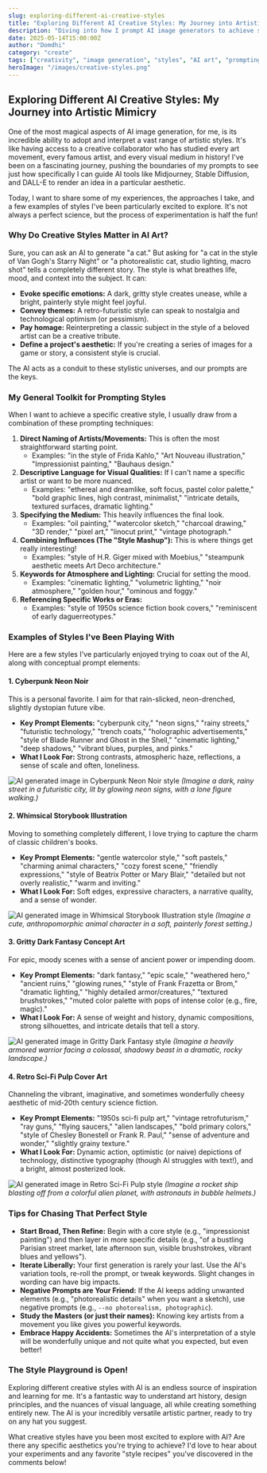 ```yaml
---
slug: exploring-different-ai-creative-styles
title: "Exploring Different AI Creative Styles: My Journey into Artistic Mimicry"
description: "Diving into how I prompt AI image generators to achieve specific artistic styles, from cyberpunk to whimsical watercolors."
date: 2025-05-14T15:00:00Z
author: "Domdhi"
category: "create"
tags: ["creativity", "image generation", "styles", "AI art", "prompting", "artistic styles"]
heroImage: "/images/creative-styles.png"
---
```

## Exploring Different AI Creative Styles: My Journey into Artistic Mimicry

One of the most magical aspects of AI image generation, for me, is its incredible ability to adopt and interpret a vast range of artistic styles. It's like having access to a creative collaborator who has studied every art movement, every famous artist, and every visual medium in history! I've been on a fascinating journey, pushing the boundaries of my prompts to see just how specifically I can guide AI tools like Midjourney, Stable Diffusion, and DALL-E to render an idea in a particular aesthetic.

Today, I want to share some of my experiences, the approaches I take, and a few examples of styles I've been particularly excited to explore. It's not always a perfect science, but the process of experimentation is half the fun!

### Why Do Creative Styles Matter in AI Art?

Sure, you can ask an AI to generate "a cat." But asking for "a cat in the style of Van Gogh's Starry Night" or "a photorealistic cat, studio lighting, macro shot" tells a completely different story. The style is what breathes life, mood, and context into the subject. It can:

*   **Evoke specific emotions:** A dark, gritty style creates unease, while a bright, painterly style might feel joyful.
*   **Convey themes:** A retro-futuristic style can speak to nostalgia and technological optimism (or pessimism).
*   **Pay homage:** Reinterpreting a classic subject in the style of a beloved artist can be a creative tribute.
*   **Define a project's aesthetic:** If you're creating a series of images for a game or story, a consistent style is crucial.

The AI acts as a conduit to these stylistic universes, and our prompts are the keys.

### My General Toolkit for Prompting Styles

When I want to achieve a specific creative style, I usually draw from a combination of these prompting techniques:

1.  **Direct Naming of Artists/Movements:** This is often the most straightforward starting point.
    *   Examples: "in the style of Frida Kahlo," "Art Nouveau illustration," "Impressionist painting," "Bauhaus design."
2.  **Descriptive Language for Visual Qualities:** If I can't name a specific artist or want to be more nuanced.
    *   Examples: "ethereal and dreamlike, soft focus, pastel color palette," "bold graphic lines, high contrast, minimalist," "intricate details, textured surfaces, dramatic lighting."
3.  **Specifying the Medium:** This heavily influences the final look.
    *   Examples: "oil painting," "watercolor sketch," "charcoal drawing," "3D render," "pixel art," "linocut print," "vintage photograph."
4.  **Combining Influences (The "Style Mashup"):** This is where things get really interesting!
    *   Examples: "style of H.R. Giger mixed with Moebius," "steampunk aesthetic meets Art Deco architecture."
5.  **Keywords for Atmosphere and Lighting:** Crucial for setting the mood.
    *   Examples: "cinematic lighting," "volumetric lighting," "noir atmosphere," "golden hour," "ominous and foggy."
6.  **Referencing Specific Works or Eras:**
    *   Examples: "style of 1950s science fiction book covers," "reminiscent of early daguerreotypes."

### Examples of Styles I've Been Playing With

Here are a few styles I've particularly enjoyed trying to coax out of the AI, along with conceptual prompt elements:

#### 1. Cyberpunk Neon Noir

This is a personal favorite. I aim for that rain-slicked, neon-drenched, slightly dystopian future vibe.

*   **Key Prompt Elements:** "cyberpunk city," "neon signs," "rainy streets," "futuristic technology," "trench coats," "holographic advertisements," "style of Blade Runner and Ghost in the Shell," "cinematic lighting," "deep shadows," "vibrant blues, purples, and pinks."
*   **What I Look For:** Strong contrasts, atmospheric haze, reflections, a sense of scale and often, loneliness.

![AI generated image in Cyberpunk Neon Noir style](/images/style-cyberpunk-example.png)
*(Imagine a dark, rainy street in a futuristic city, lit by glowing neon signs, with a lone figure walking.)*

#### 2. Whimsical Storybook Illustration

Moving to something completely different, I love trying to capture the charm of classic children's books.

*   **Key Prompt Elements:** "gentle watercolor style," "soft pastels," "charming animal characters," "cozy forest scene," "friendly expressions," "style of Beatrix Potter or Mary Blair," "detailed but not overly realistic," "warm and inviting."
*   **What I Look For:** Soft edges, expressive characters, a narrative quality, and a sense of wonder.

![AI generated image in Whimsical Storybook Illustration style](/images/style-storybook-example.png)
*(Imagine a cute, anthropomorphic animal character in a soft, painterly forest setting.)*

#### 3. Gritty Dark Fantasy Concept Art

For epic, moody scenes with a sense of ancient power or impending doom.

*   **Key Prompt Elements:** "dark fantasy," "epic scale," "weathered hero," "ancient ruins," "glowing runes," "style of Frank Frazetta or Brom," "dramatic lighting," "highly detailed armor/creatures," "textured brushstrokes," "muted color palette with pops of intense color (e.g., fire, magic)."
*   **What I Look For:** A sense of weight and history, dynamic compositions, strong silhouettes, and intricate details that tell a story.

![AI generated image in Gritty Dark Fantasy style](/images/style-dark-fantasy-example.png)
*(Imagine a heavily armored warrior facing a colossal, shadowy beast in a dramatic, rocky landscape.)*

#### 4. Retro Sci-Fi Pulp Cover Art

Channeling the vibrant, imaginative, and sometimes wonderfully cheesy aesthetic of mid-20th century science fiction.

*   **Key Prompt Elements:** "1950s sci-fi pulp art," "vintage retrofuturism," "ray guns," "flying saucers," "alien landscapes," "bold primary colors," "style of Chesley Bonestell or Frank R. Paul," "sense of adventure and wonder," "slightly grainy texture."
*   **What I Look For:** Dynamic action, optimistic (or naive) depictions of technology, distinctive typography (though AI struggles with text!), and a bright, almost posterized look.

![AI generated image in Retro Sci-Fi Pulp style](/images/style-retroscifi-example.png)
*(Imagine a rocket ship blasting off from a colorful alien planet, with astronauts in bubble helmets.)*

### Tips for Chasing That Perfect Style

*   **Start Broad, Then Refine:** Begin with a core style (e.g., "impressionist painting") and then layer in more specific details (e.g., "of a bustling Parisian street market, late afternoon sun, visible brushstrokes, vibrant blues and yellows").
*   **Iterate Liberally:** Your first generation is rarely your last. Use the AI's variation tools, re-roll the prompt, or tweak keywords. Slight changes in wording can have big impacts.
*   **Negative Prompts are Your Friend:** If the AI keeps adding unwanted elements (e.g., "photorealistic details" when you want a sketch), use negative prompts (e.g., `--no photorealism, photographic`).
*   **Study the Masters (or just their names):** Knowing key artists from a movement you like gives you powerful keywords.
*   **Embrace Happy Accidents:** Sometimes the AI's interpretation of a style will be wonderfully unique and not quite what you expected, but even better!

### The Style Playground is Open!

Exploring different creative styles with AI is an endless source of inspiration and learning for me. It's a fantastic way to understand art history, design principles, and the nuances of visual language, all while creating something entirely new. The AI is your incredibly versatile artistic partner, ready to try on any hat you suggest.

What creative styles have you been most excited to explore with AI? Are there any specific aesthetics you're trying to achieve? I'd love to hear about your experiments and any favorite "style recipes" you've discovered in the comments below!